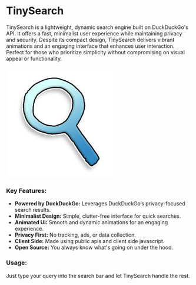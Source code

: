 # TinySearch
TinySearch is a lightweight, dynamic search engine built on DuckDuckGo's API. It offers a fast, minimalist user experience while maintaining privacy and security. Despite its compact design, TinySearch delivers vibrant animations and an engaging interface that enhances user interaction. Perfect for those who prioritize simplicity without compromising on visual appeal or functionality.

![](/icon.png)

### Key Features:
- **Powered by DuckDuckGo:** Leverages DuckDuckGo’s privacy-focused search results.
- **Minimalist Design:** Simple, clutter-free interface for quick searches.
- **Animated UI:** Smooth and dynamic animations for an engaging experience.
- **Privacy First:** No tracking, ads, or data collection.
- **Client Side:** Made using public apis and client side javascript.
- **Open Source:** You always know what's going on under the hood.

### Usage:
Just type your query into the search bar and let TinySearch handle the rest.

